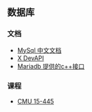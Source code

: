 ## 数据库

### 文档
- [MySql 中文文档](https://www.docs4dev.com/docs/zh/mysql/5.7/reference)
- [X DevAPI](https://dev.mysql.com/doc/x-devapi-userguide/en/)
- [Mariadb 提供的c++接口](https://mariadb.com/docs/clients/connector-cpp/)


### 课程
- [CMU 15-445](https://15445.courses.cs.cmu.edu/fall2021/)